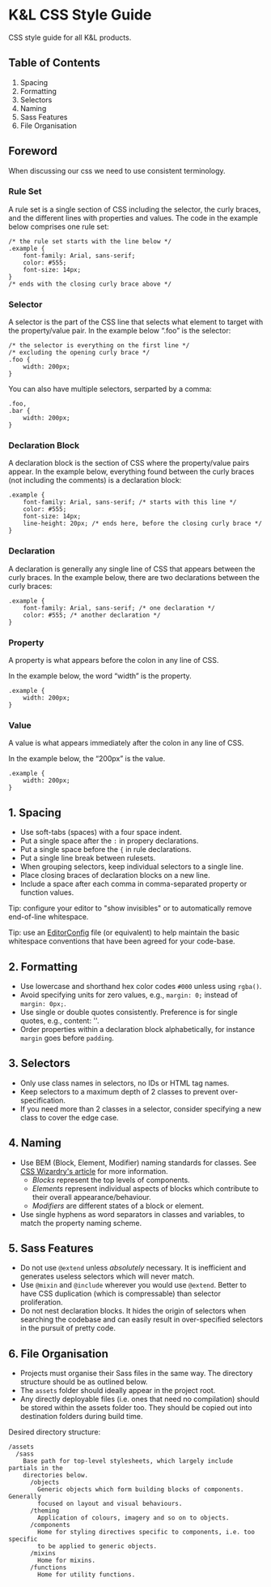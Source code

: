 # K&L CSS Style Guide

CSS style guide for all K&amp;L products.

## Table of Contents
1. Spacing
2. Formatting
3. Selectors
4. Naming
5. Sass Features
6. File Organisation


## Foreword
When discussing our css we need to use consistent terminology.

### Rule Set

A rule set is a single section of CSS including the selector, the curly braces,
and the different lines with properties and values. The code in the example
below comprises one rule set:

    /* the rule set starts with the line below */
    .example {
        font-family: Arial, sans-serif;
        color: #555;
        font-size: 14px;
    }
    /* ends with the closing curly brace above */

### Selector

A selector is the part of the CSS line that selects what element to target with
the property/value pair. In the example below “.foo” is the selector:

    /* the selector is everything on the first line */
    /* excluding the opening curly brace */
    .foo {
        width: 200px;
    }

You can also have multiple selectors, serparted by a comma:

    .foo,
    .bar {
        width: 200px;
    }


### Declaration Block

A declaration block is the section of CSS where the property/value pairs
appear. In the example below, everything found between the curly braces
(not including the comments) is a declaration block:

    .example {
        font-family: Arial, sans-serif; /* starts with this line */
        color: #555;
        font-size: 14px;
        line-height: 20px; /* ends here, before the closing curly brace */
    }

### Declaration

A declaration is generally any single line of CSS that appears between the
curly braces. In the example below, there are two declarations between the
curly braces:

    .example {
        font-family: Arial, sans-serif; /* one declaration */
        color: #555; /* another declaration */
    }

### Property

A property is what appears before the colon in any line of CSS.

In the example below, the word “width” is the property.

    .example {
        width: 200px;
    }

### Value

A value is what appears immediately after the colon in any line of CSS.

In the example below, the “200px” is the value.

    .example {
        width: 200px;
    }

## 1. Spacing
+ Use soft-tabs (spaces) with a four space indent.
+ Put a single space after the `:` in propery declarations.
+ Put a single space before the `{` in rule declarations.
+ Put a single line break between rulesets.
+ When grouping selectors, keep individual selectors to a single line.
+ Place closing braces of declaration blocks on a new line.
+ Include a space after each comma in comma-separated property or function values.

Tip: configure your editor to "show invisibles" or to automatically remove
end-of-line whitespace.

Tip: use an [EditorConfig](http://editorconfig.org/) file (or equivalent) to
help maintain the basic whitespace conventions that have been agreed for your
code-base.

## 2. Formatting
+ Use lowercase and shorthand hex color codes `#000` unless using `rgba()`.
+ Avoid specifying units for zero values, e.g., `margin: 0;` instead of `margin:
  0px;`.
+ Use single or double quotes consistently. Preference is for single quotes, e.g., content: ''.
+ Order properties within a declaration block alphabetically, for instance
  `margin` goes before `padding`.

## 3. Selectors
+ Only use class names in selectors, no IDs or HTML tag names.
+ Keep selectors to a maximum depth of 2 classes to prevent over-specification.
+ If you need more than 2 classes in a selector, consider specifying a new
  class to cover the edge case.

## 4. Naming
+ Use BEM (Block, Element, Modifier) naming standards for classes. See [CSS
  Wizardry's article](http://csswizardry.com/2013/01/mindbemding-getting-your-head-round-bem-syntax/)
  for more information.
  + _Blocks_ represent the top levels of components.
  + _Elements_ represent individual aspects of blocks which contribute to their
    overall appearance/behaviour.
  + _Modifiers_ are different states of a block or element.
+ Use single hyphens as word separators in classes and variables, to match the
  property naming scheme.

## 5. Sass Features
+ Do not use `@extend` unless *absolutely* necessary. It is inefficient and
  generates useless selectors which will never match.
+ Use `@mixin` and `@include` wherever you would use `@extend`. Better to have
  CSS duplication (which is compressable) than selector proliferation.
+ Do not nest declaration blocks. It hides the origin of selectors when
  searching the codebase and can easily result in over-specified selectors
  in the pursuit of pretty code.

## 6. File Organisation
+ Projects must organise their Sass files in the same way. The directory
  structure should be as outlined below.
+ The `assets` folder should ideally appear in the project root.
+ Any directly deployable files (i.e. ones that need no compilation) should
  be stored within the assets folder too. They should be copied out into
  destination folders during build time.

Desired directory structure:
```
/assets
  /sass
    Base path for top-level stylesheets, which largely include partials in the
    directories below.
      /objects
        Generic objects which form building blocks of components. Generally
        focused on layout and visual behaviours.
      /theming
        Application of colours, imagery and so on to objects.
      /components
        Home for styling directives specific to components, i.e. too specific
        to be applied to generic objects.
      /mixins
        Home for mixins.
      /functions
        Home for utility functions.
```
